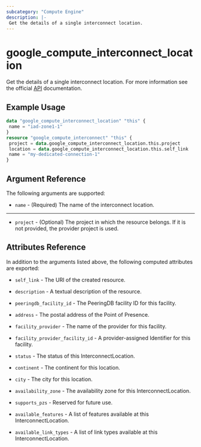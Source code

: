 ```yaml
---
subcategory: "Compute Engine"
description: |-
 Get the details of a single interconnect location.
---
```


# google_compute_interconnect_location
Get the details of a single interconnect location. For more information see
the official [API](https://cloud.google.com/compute/docs/reference/rest/v1/interconnectLocations/get) documentation.

## Example Usage
```tf
data "google_compute_interconnect_location" "this" {
 name = "iad-zone1-1"
}
resource "google_compute_interconnect" "this" {
 project = data.google_compute_interconnect_location.this.project
 location = data.google_compute_interconnect_location.this.self_link
 name = "my-dedicated-connection-1"
}
```

## Argument Reference
The following arguments are supported:
* `name` - (Required) The name of the interconnect location.
---
* `project` - (Optional) The project in which the resource belongs. If it
 is not provided, the provider project is used.

## Attributes Reference

In addition to the arguments listed above, the following computed attributes are
exported:
* `self_link` - The URI of the created resource.

* `description` - A textual description of the resource.

* `peeringdb_facility_id` - The PeeringDB facility ID for this facility.

* `address` - The postal address of the Point of Presence.

* `facility_provider` - The name of the provider for this facility.

* `facility_provider_facility_id` - A provider-assigned Identifier for this facility.

* `status` - The status of this InterconnectLocation.

* `continent` - The continent for this location.

* `city` - The city for this location.

* `availability_zone` - The availability zone for this InterconnectLocation.

* `supports_pzs` - Reserved for future use.

* `available_features` - A list of features available at this InterconnectLocation.

* `available_link_types` - A list of link types available at this InterconnectLocation.
